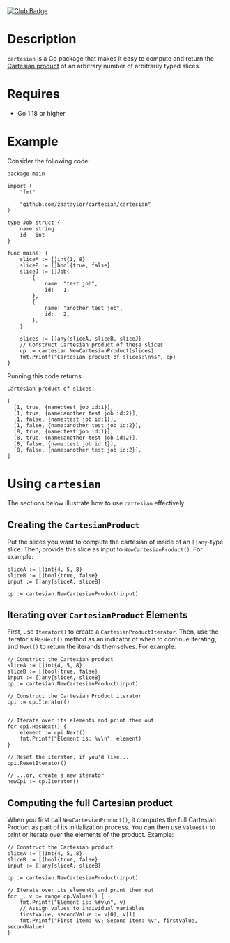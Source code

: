<a href="https://project-types.github.io/#club">
	<img src="https://img.shields.io/badge/project%20type-club-ff69b4" alt="Club Badge">
</a>

# Description

`cartesian` is a Go package that makes it easy to compute and return the [Cartesian product](https://en.wikipedia.org/wiki/Cartesian_product) of an arbitrary number of arbitrarily typed slices.

# Requires
- Go 1.18 or higher

# Example

Consider the following code:

```golang
package main

import (
	"fmt"

	"github.com/zaataylor/cartesian/cartesian"
)

type Job struct {
	name string
	id   int
}

func main() {
	sliceA := []int{1, 8}
	sliceB := []bool{true, false}
	sliceJ := []Job{
		{
			name: "test job",
			id:   1,
		},
		{
			name: "another test job",
			id:   2,
		},
	}

	slices := []any{sliceA, sliceB, sliceJ}
	// Construct Cartesian product of these slices
	cp := cartesian.NewCartesianProduct(slices)
	fmt.Printf("Cartesian product of slices:\n%s", cp)
}
```

Running this code returns:

```
Cartesian product of slices:

[
  [1, true, {name:test job id:1}], 
  [1, true, {name:another test job id:2}], 
  [1, false, {name:test job id:1}], 
  [1, false, {name:another test job id:2}], 
  [8, true, {name:test job id:1}], 
  [8, true, {name:another test job id:2}], 
  [8, false, {name:test job id:1}], 
  [8, false, {name:another test job id:2}], 
]
 ```

# Using `cartesian`
The sections below illustrate how to use `cartesian` effectively.

## Creating the `CartesianProduct`
Put the slices you want to compute the cartesian of inside of an `[]any`-type slice. Then, provide this slice as input to `NewCartesianProduct()`. For example:
```golang
sliceA := []int{4, 5, 8}
sliceB := []bool{true, false}
input := []any{sliceA, sliceB}

cp := cartesian.NewCartesianProduct(input)
```

## Iterating over `CartesianProduct` Elements
First, use `Iterator()` to create a `CartesianProductIterator`. Then, use the iterator's `HasNext()` method as an indicator of when to continue iterating, and `Next()` to return the iterands themselves. For example:
```golang
// Construct the Cartesian product
sliceA := []int{4, 5, 8}
sliceB := []bool{true, false}
input := []any{sliceA, sliceB}
cp := cartesian.NewCartesianProduct(input)

// Construct the Cartesian Product iterator
cpi := cp.Iterator()


// Iterate over its elements and print them out
for cpi.HasNext() {
    element := cpi.Next()
    fmt.Printf("Element is: %v\n", element)
}

// Reset the iterator, if you'd like...
cpi.ResetIterator()

// ...or, create a new iterator
newCpi := cp.Iterator()
```

## Computing the full Cartesian product
When you first call `NewCartesianProduct()`, it computes the full Cartesian Product as part of its initialization process. You can then use `Values()` to print or iterate over the elements of the product. Example:
```golang
// Construct the Cartesian product
sliceA := []int{4, 5, 8}
sliceB := []bool{true, false}
input := []any{sliceA, sliceB}

cp := cartesian.NewCartesianProduct(input)

// Iterate over its elements and print them out
for _, v := range cp.Values() {
    fmt.Printf("Element is: %#v\n", v)
	// Assign values to individual variables
	firstValue, secondValue := v[0], v[1]
	fmt.Printf("First item: %v; Second item: %v", firstValue, secondValue)
}
```
